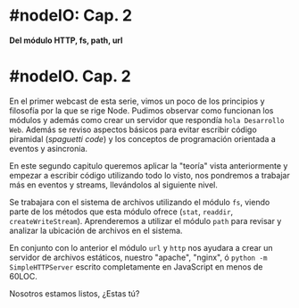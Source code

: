 # #nodeIO: Cap. 2

**Del módulo HTTP, fs, path, url**


# #nodeIO. Cap. 2

En el primer webcast de esta serie, vimos un poco de los principios y filosofía por la que se rige Node. Pudimos observar como funcionan los módulos y además como crear un servidor que respondía `hola Desarrollo Web`. Además se reviso aspectos básicos para evitar escribir código piramidal (*spaguetti code*) y los conceptos de programación orientada a eventos y asincronia. 

En este segundo capitulo queremos aplicar la "teoría" vista anteriormente y empezar a escribir código utilizando todo lo visto, nos pondremos a trabajar más en eventos y streams, llevándolos al siguiente nivel.

Se trabajara con el sistema de archivos utilizando el módulo `fs`, viendo parte de los métodos que esta módulo ofrece (`stat`, `readdir`, `createWriteStream`). Aprenderemos a utilizar el módulo `path` para revisar y analizar la ubicación de archivos en el sistema.

En conjunto con lo anterior el módulo `url` y `http` nos ayudara a crear un servidor de archivos estáticos, nuestro "apache", "nginx", ó `python -m SimpleHTTPServer` escrito completamente en JavaScript en menos de 60LOC.

Nosotros estamos listos, ¿Estas tú?

